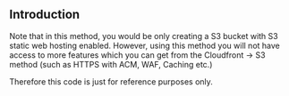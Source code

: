 ## Introduction

Note that in this method, you would be only creating a S3 bucket with S3 static web hosting enabled. However, using this method you will not have access to more features which you can get from the Cloudfront -> S3 method (such as HTTPS with ACM, WAF, Caching etc.)

Therefore this code is just for reference purposes only.